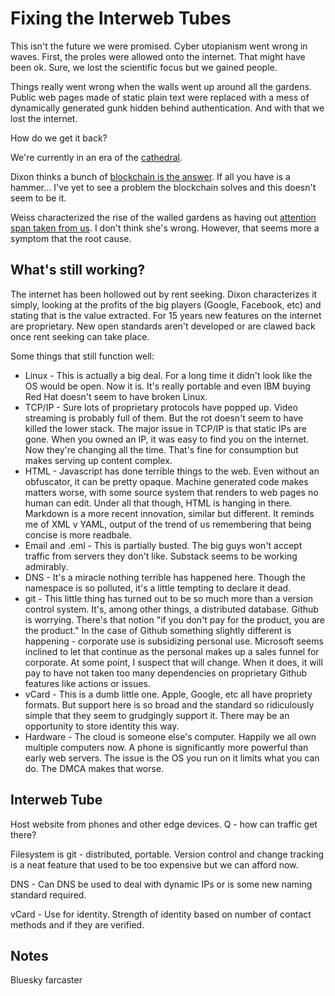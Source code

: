 # Fixing the Interweb Tubes
This isn't the future we were promised.  Cyber utopianism went wrong in waves.  First, the proles were allowed onto the internet.  That might have been ok.  Sure, we lost the scientific focus but we gained people.

Things really went wrong when the walls went up around all the gardens.  Public web pages made of static plain text were replaced with a mess of dynamically generated gunk hidden behind authentication.  And with that we lost the internet.

How do we get it back?

We're currently in an era of the [cathedral](https://www.amazon.com/Cathedral-Bazaar-Musings-Accidental-Revolutionary/dp/0596001088).

Dixon thinks a bunch of [blockchain is the answer](https://www.amazon.com/Read-Write-Own-Building-Internet/dp/0593731387).  If all you have is a hammer...  I've yet to see a problem the blockchain solves and this doesn't seem to be it.

Weiss characterized the rise of the walled gardens as having out [attention span taken from us](https://www.thefp.com/p/honestly-your-attention-didnt-collapse).  I don't think she's wrong.  However, that seems more a symptom that the root cause.

## What's still working?
The internet has been hollowed out by rent seeking.  Dixon characterizes it simply, looking at the profits of the big players (Google, Facebook, etc) and stating that is the value extracted.  For 15 years new features on the internet are proprietary.  New open standards aren't developed or are clawed back once rent seeking can take place.

Some things that still function well:

* Linux - This is actually a big deal.  For a long time it didn't look like the OS would be open.  Now it is.  It's really portable and even IBM buying Red Hat doesn't seem to have broken Linux.
* TCP/IP - Sure lots of proprietary protocols have popped up.  Video streaming is probably full of them.  But the rot doesn't seem to have killed the lower stack.  The major issue in TCP/IP is that static IPs are gone.  When you owned an IP, it was easy to find you on the internet.  Now they're changing all the time.  That's fine for consumption but makes serving up content complex.
* HTML - Javascript has done terrible things to the web.  Even without an obfuscator, it can be pretty opaque.  Machine generated code makes matters worse, with some source system that renders to web pages no human can edit.  Under all that though, HTML is hanging in there.  Markdown is a more recent innovation, similar but different.  It reminds me of XML v YAML, output of the trend of us remembering that being concise is more readbale.
* Email and .eml - This is partially busted.  The big guys won't accept traffic from servers they don't like.  Substack seems to be working admirably.
* DNS - It's a miracle nothing terrible has happened here.  Though the namespace is so polluted, it's a little tempting to declare it dead.
* git - This little thing has turned out to be so much more than a version control system.  It's, among other things, a distributed database.  Github is worrying.  There's that notion "if you don't pay for the product, you are the product."  In the case of Github something slightly different is happening - corporate use is subsidizing personal use.  Microsoft seems inclined to let that continue as the personal  makes up a sales funnel for corporate.  At some point, I suspect that will change.  When it does, it will pay to have not taken too many dependencies on proprietary Github features like actions or issues.
* vCard - This is a dumb little one.  Apple, Google, etc all have propriety formats.  But support here is so broad and the standard so ridiculously simple that they seem to grudgingly support it.  There may be an opportunity to store identity this way.
* Hardware - The cloud is someone else's computer.  Happily we all own multiple computers now.  A phone is significantly more powerful than early web servers.  The issue is the OS you run on it limits what you can do.  The DMCA makes that worse.

## Interweb Tube
Host website from phones and other edge devices.  Q - how can traffic get there?

Filesystem is git - distributed, portable.  Version control and change tracking is a neat feature that used to be too expensive but we can afford now.

DNS - Can DNS be used to deal with dynamic IPs or is some new naming standard required.

vCard - Use for identity.  Strength of identity based on number of contact methods and if they are verified.

## Notes
Bluesky
farcaster